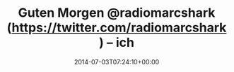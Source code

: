 ---
retweeted: false
source: <a href="http://twitter.com" rel="nofollow">Twitter Web Client</a>
entities:
  hashtags: []
  symbols: []
  user_mentions:
  - name: radiomarcshark
    screen_name: radiomarcshark
    indices:
    - '13'
    - '28'
    id_str: '2497196743'
    id: '2497196743'
  urls:
  - url: http://t.co/MHQu8H8pOr
    expanded_url: http://open.spotify.com/track/6JH9yWhgbm0y9iAJhCslNc
    display_url: open.spotify.com/track/6JH9yWhg…
    indices:
    - '99'
    - '121'
display_text_range:
- '0'
- '121'
favorite_count: '0'
id_str: '484598459228758016'
truncated: false
retweet_count: '1'
id: '484598459228758016'
possibly_sensitive: false
created_at: Thu Jul 03 07:24:10 +0000 2014
favorited: false
full_text: Guten Morgen [@radiomarcshark](https://twitter.com/radiomarcshark) – ich
  wünsch' mir Flobots' Handlebars und grüße alle die mich kennen!
lang: de
quote_url: http://open.spotify.com/track/6JH9yWhgbm0y9iAJhCslNc
tags:
- pesos/twitter
date: '2014-07-03T07:24:10+00:00'
src: https://twitter.com/bascht/status/484598459228758016
original_url: https://twitter.com/bascht/status/484598459228758016
type: twitter_tweet
text: Guten Morgen [@radiomarcshark](https://twitter.com/radiomarcshark) – ich wünsch'
  mir Flobots' Handlebars und grüße alle die mich kennen!
title: Guten Morgen @radiomarcshark (https://twitter.com/radiomarcshark) – ich

---